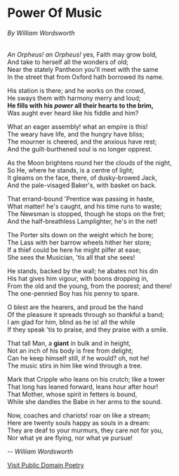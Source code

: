# Power Of Music
###### By William Wordsworth


_An Orpheus! an Orpheus!_ yes, Faith may grow bold,<br>
And take to herself all the wonders of old;<br>
Near the stately Pantheon you'll meet with the same<br>
In the street that from Oxford hath borrowed its name.

His station is there; and he works on the crowd,<br>
He sways them with harmony merry and loud;<br>
**He fills with his _power_ all their hearts to the brim,**<br>
Was aught ever heard like his fiddle and him?

What an eager assembly! what an empire is this!<br>
The weary have life, and the hungry have bliss;<br>
The mourner is cheered, and the anxious have rest;<br>
And the guilt-burthened soul is no longer opprest.

As the Moon brightens round her the clouds of the night,<br>
So He, where he stands, is a centre of light;<br>
It gleams on the face, there, of dusky-browed Jack,<br>
And the pale-visaged Baker's, with basket on back.

That errand-bound 'Prentice was passing in haste,<br>
What matter! he's caught, and his time runs to waste;<br>
The Newsman is stopped, though he stops on the fret;<br>
And the half-breathless Lamplighter, he's in the net!

The Porter sits down on the weight which he bore;<br>
The Lass with her barrow wheels hither her store;<br>
If a thief could be here he might pilfer at ease;<br>
She sees the Musician, 'tis all that she sees!

He stands, backed by the wall; he abates not his din<br>
His hat gives him vigour, with boons dropping in,<br>
From the old and the young, from the poorest; and there!<br>
The one-pennied Boy has his penny to spare.

O blest are the hearers, and proud be the hand<br>
Of the pleasure it spreads through so thankful a band;<br>
I am glad for him, blind as he is! all the while<br>
If they speak 'tis to praise, and they praise with a smile.

That tall Man, a **giant** in bulk and in height,<br>
Not an inch of his body is free from delight;<br>
Can he keep himself still, if he would? oh, not he!<br>
The music stirs in him like wind through a tree.

Mark that Cripple who leans on his crutch; like a tower<br>
That long has leaned forward, leans hour after hour!<br>
That Mother, whose spirit in fetters is bound,<br>
While she dandles the Babe in her arms to the sound.

Now, coaches and chariots! roar on like a stream;<br>
Here are twenty souls happy as souls in a dream:<br>
They are deaf to your murmurs, they care not for you,<br>
Nor what ye are flying, nor what ye pursue!

-- *William Wordsworth*

[Visit Public Domain Poetry](http://www.public-domain-poetry.com/william-wordsworth/power-of-music-4019)
